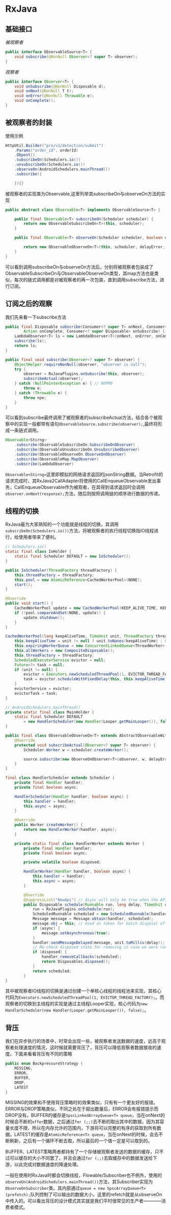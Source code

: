 # RxJava
## 基础接口
*被观察者*
```Java
public interface ObservableSource<T> {
    void subscribe(@NonNull Observer<? super T> observer);
}
```
*观察者*
```Java
public interface Observer<T> {
    void onSubscribe(@NonNull Disposable d);
    void onNext(@NonNull T t);
    void onError(@NonNull Throwable e);
    void onComplete();
}
```
## 被观察者的封装
使用示例
```Java
HttpUtil.Builder("pro/v1/detection/submit")
    .Params("order_id", orderId)
    .Obpost()
    .subscribeOn(Schedulers.io())
    .unsubscribeOn(Schedulers.io())
    .observeOn(AndroidSchedulers.mainThread())
    .subscribe({

    }){}
```
被观察者的实现类为Observable,这里列举其subscribeOn与observeOn方法的实现
```Java
public abstract class Observable<T> implements ObservableSource<T> {

    public final Observable<T> subscribeOn(Scheduler scheduler) {
        return new ObservableSubscribeOn<T>(this, scheduler);
    }

    public final Observable<T> observeOn(Scheduler scheduler, boolean delayError, int bufferSize) {

        return new ObservableObserveOn<T>(this, scheduler, delayError, bufferSize);
    }    
}
```
可以看到调用subscribeOn与observeOn方法后，分别将被观察者包装成了ObservableSubscribeOn与ObservableObserveOn类型，其map方法也是类似，每次的链式调用都是对被观察者的再一次包装，直到调用subscribe方法，进行订阅。

## 订阅之后的观察
我们先来看一下subscribe方法
```Java
public final Disposable subscribe(Consumer<? super T> onNext, Consumer<? super Throwable> onError,
        Action onComplete, Consumer<? super Disposable> onSubscribe) {
    LambdaObserver<T> ls = new LambdaObserver<T>(onNext, onError, onComplete, onSubscribe);
    subscribe(ls);
    return ls;
}

public final void subscribe(Observer<? super T> observer) {
    ObjectHelper.requireNonNull(observer, "observer is null");
    try {
        observer = RxJavaPlugins.onSubscribe(this, observer);
        subscribeActual(observer);
    } catch (NullPointerException e) { // NOPMD
        throw e;
    } catch (Throwable e) {
        throw npe;
    }
}
```
可以看到subscribe最终调用了被观察者的subscribeActual方法，结合各个被观察中的实现一般都带有语句`ObservableSource.subscribe(observer);`,最终将形成一条链式调用。
```Java
Observable<Stirng>
    .subscribe(ObservableSubscribeOn.SubscribeOnObserver)
    .subscribe(ObservableUnsubscribeOn.UnsubscribeObserver)
    .subscribe(ObservableObserveOn.ObserveOnObserver)
    .subscribe(ObservableMap.MapObserver)
    .subscribe(LambdaObserver)
```
`Observable<Stirng>`这里即模拟的网络请求返回的jsonString数据。当Retrofit的请求完成时，其RxJava2CallAdapter将使用的CallEnqueueObservable发出事务，CallEnqueueObservable作为被观者，在其得到请求返回时会调用`observer.onNext(response);`方法，随后则按照调用链的顺序进行数据的传递。

## 线程的切换
RxJava最为大家熟知的一个功能就是线程的切换，其调用`subscribeOn(Schedulers.io())`方法，将被观察者的执行线程切换指IO线程进行，给使用者带来了便利。
```Java
// Schedulers.io()
static final class IoHolder {
    static final Scheduler DEFAULT = new IoScheduler();
}

public IoScheduler(ThreadFactory threadFactory) {
    this.threadFactory = threadFactory;
    this.pool = new AtomicReference<CachedWorkerPool>(NONE);
    start();
}

@Override
public void start() {
    CachedWorkerPool update = new CachedWorkerPool(KEEP_ALIVE_TIME, KEEP_ALIVE_UNIT, threadFactory);
    if (!pool.compareAndSet(NONE, update)) {
        update.shutdown();
    }
}

CachedWorkerPool(long keepAliveTime, TimeUnit unit, ThreadFactory threadFactory) {
    this.keepAliveTime = unit != null ? unit.toNanos(keepAliveTime) : 0L;
    this.expiringWorkerQueue = new ConcurrentLinkedQueue<ThreadWorker>();
    this.allWorkers = new CompositeDisposable();
    this.threadFactory = threadFactory;
    ScheduledExecutorService evictor = null;
    Future<?> task = null;
    if (unit != null) {
        evictor = Executors.newScheduledThreadPool(1, EVICTOR_THREAD_FACTORY);
        task = evictor.scheduleWithFixedDelay(this, this.keepAliveTime, this.keepAliveTime, TimeUnit.NANOSECONDS);
    }
    evictorService = evictor;
    evictorTask = task;
}

// AndroidSchedulers.mainThread()
private static final class MainHolder {
    static final Scheduler DEFAULT
        = new HandlerScheduler(new Handler(Looper.getMainLooper()), false);
}

public final class ObservableObserveOn<T> extends AbstractObservableWithUpstream<T, T> {
    @Override
    protected void subscribeActual(Observer<? super T> observer) {
        Scheduler.Worker w = scheduler.createWorker();

        source.subscribe(new ObserveOnObserver<T>(observer, w, delayError, bufferSize));
    }
}

final class HandlerScheduler extends Scheduler {
    private final Handler handler;
    private final boolean async;

    HandlerScheduler(Handler handler, boolean async) {
        this.handler = handler;
        this.async = async;
    }

    @Override
    public Worker createWorker() {
        return new HandlerWorker(handler, async);
    }

    private static final class HandlerWorker extends Worker {
        private final Handler handler;
        private final boolean async;

        private volatile boolean disposed;

        HandlerWorker(Handler handler, boolean async) {
            this.handler = handler;
            this.async = async;
        }

        @Override
        @SuppressLint("NewApi") // Async will only be true when the API is available to call.
        public Disposable schedule(Runnable run, long delay, TimeUnit unit) {
            run = RxJavaPlugins.onSchedule(run);
            ScheduledRunnable scheduled = new ScheduledRunnable(handler, run);
            Message message = Message.obtain(handler, scheduled);
            message.obj = this; // Used as token for batch disposal of this worker's runnables.
            if (async) {
                message.setAsynchronous(true);
            }
            handler.sendMessageDelayed(message, unit.toMillis(delay));
            // Re-check disposed state for removing in case we were racing a call to dispose().
            if (disposed) {
                handler.removeCallbacks(scheduled);
                return Disposables.disposed();
            }
            return scheduled;
        }
}

```
其中被观察者IO线程的切换是通过创建一个单核心线程的线程池来实现，其核心代码为`Executors.newScheduledThreadPool(1, EVICTOR_THREAD_FACTORY);`。而观察者的切换到主线程的实现是通过主线程Looper实现，核心代码为`new HandlerScheduler(new Handler(Looper.getMainLooper()), false);`。

## 背压

我们在异步执行的场景中，时常会出现一些，被观察者发送数据的速度，远高于观察者处理速度的情况，这时候就需要背压了，背压可以降低观察者数据接收的速度。下面来看看背压有不同的策略</br>

```Java
public enum BackpressureStrategy {
    MISSING,
    ERROR,
    BUFFER,
    DROP,
    LATEST
}
```

MISSING的效果和不使用背压策略时的效果类似，只有有一个更友好的报错。ERROR与DROP策略类似，不同之处在于超出数量后，ERROR会有报错提示而DROP没有。BUFFER的缓存是`SpscLinkedArrayQueue<T> queue`，当在onNext的时候会不断的`offer`数据，之后通过`for (;;)`去不断的取出其中的数据，因为其容量长度不限，所以在内存允许的范围内，下游将可以完整的有序的获取到所有数据。LATEST的缓存是`AtomicReference<T> queue`，当在onNext的时候，会去不断刷新，之后有一个循环不断去取，所以最后的一个值一定是可以取到的。</br>

BUFFER、LATEST策略两者都持有了一个存储被观察者发送的数据的缓存，只不过可以缓存的大小不同罢了。并且会通过`for (;;)`去取缓存中的数据发送给下游，以此完成对数据速度的降速处理。

一般在使用时RxJava时都会切换线程，Flowable/Subscriber也不例外，使用的`observeOn(AndroidSchedulers.mainThread())`方法，其Subscriber实现为`ObserveOnSubscriber`类。其内部通过`queue = new SpscArrayQueue<T>(prefetch);`队列控制了可以输出的数据大小，这里的refetch就是从observeOn中传入的。可以看出背压的设计模式其实就是我们平时很常见的生产者————消费者模式。</br>